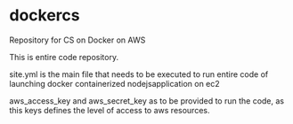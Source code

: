 # dockercs
Repository for CS on Docker on AWS

This is entire code repository.

site.yml is the main file that needs to be executed to run entire code of launching docker containerized nodejsapplication on ec2


aws_access_key and aws_secret_key as to be provided to run the code, as this keys defines the level of access to aws resources.
